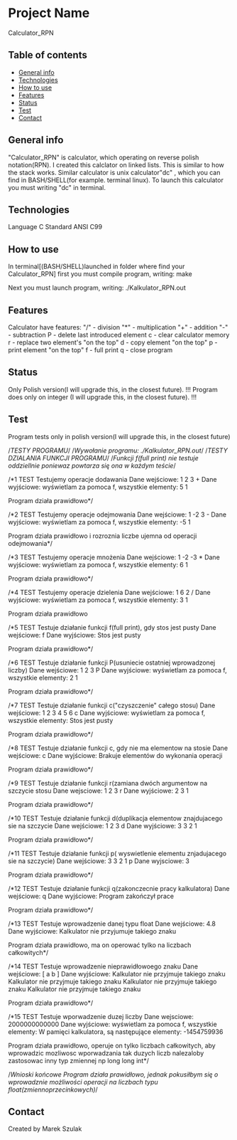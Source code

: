 # Project Name

Calculator_RPN

## Table of contents
* [General info](#general-info)
* [Technologies](#technologies)
* [How to use](#how-to-use)
* [Features](#features)
* [Status](#status)
* [Test](#test)
* [Contact](#contact)

## General info
"Calculator_RPN" is calculator, which operating on reverse polish notation(RPN). I created this calclator on linked lists. This is similar to how the stack works. Similar calculator is unix calculator"dc" , which you can find in BASH/SHELL(for example. terminal linux). To launch this calculator you must writing "dc" in terminal.

## Technologies
Language C Standard ANSI C99

## How to use
In terminal[(BASH/SHELL)launched in folder where find your Calculator_RPN] first you must compile program, writing: make

Next you must launch program, writing: ./Kalkulator_RPN.out 

## Features
Calculator have features:
"/" - division
"*" - multiplication
"+" - addition
"-" - subtraction
P - delete last introduced element
c - clear calculator memory
r - replace two element's "on the top"
d - copy element "on the top" 
p - print element "on the top"
f - full print
q - close program

## Status
Only Polish version(I will upgrade this, in the closest future).
!!! Program does only on integer (I will upgrade this, in the closest future). !!!

## Test

Program tests only in polish version(I will upgrade this, in the closest future)

/*TESTY PROGRAMU*/
/*Wywołanie programu: ./Kalkulator_RPN.out*/
/*TESTY DZIALANIA FUNKCJI PROGRAMU*/
/*Funkcji f(full print) nie testuje oddziellnie poniewaz powtarza się ona w każdym teście*/

/*1 TEST
Testujemy operacje dodawania
Dane wejściowe:
1 2 3 +
Dane wyjściowe:
wyświetlam za pomoca f, wszystkie elementy:
5
1

Program działa prawidłowo*/

/*2 TEST
Testujemy operacje odejmowania
Dane wejściowe:
1 -2 3 -
Dane wyjściowe:
wyświetlam za pomoca f, wszystkie elementy:
-5
1

Program działa prawidłowo i rozroznia liczbe ujemna od operacji odejmowania*/

/*3 TEST
Testujemy operacje mnożenia
Dane wejściowe:
1 -2 -3 *
Dane wyjściowe:
wyświetlam za pomoca f, wszystkie elementy:
6 
1

Program działa prawidłowo*/

/*4 TEST
Testujemy operacje dzielenia
Dane wejściowe:
1 6 2 /
Dane wyjściowe:
wyświetlam za pomoca f, wszystkie elementy:
3
1

Program działa prawidłowo

/*5 TEST
Testuje działanie funkcji f(full print), gdy stos jest pusty
Dane wejściowe:
f
Dane wyjściowe:
Stos jest pusty

Program działa prawidłowo*/

/*6 TEST 
Testuje działanie funkcji P(usuniecie ostatniej wprowadzonej liczby)
Dane wejściowe:
1 2 3 
P
Dane wyjściowe:
wyświetlam za pomoca f, wszystkie elementy:
2
1

Program działa prawidłowo*/

/*7 TEST
Testuje działanie funkcji c("czyszczenie" całego stosu)
Dane wejściowe:
1 2 3 4 5 6 
c
Dane wyjściowe:
wyświetlam za pomoca f, wszystkie elementy:
Stos jest pusty

Program działa prawidłowo*/

/*8 TEST
Testuje działanie funkcji c, gdy nie ma elementow na stosie
Dane wejściowe:
c
Dane wyjściowe:
Brakuje elementów do wykonania operacji

Program działa prawidłowo*/

/*9 TEST
Testuje działanie funkcji r(zamiana dwóch argumentow na szczycie stosu
Dane wejsciowe:
1 2 3 
r
Dane wyjściowe:
2
3
1

Program działa prawidłowo*/

/*10 TEST
Testuje działanie funkcji d(duplikacja elementow znajdujacego sie na szczycie
Dane wejściowe:
1 2 3
d
Dane wyjściowe:
3
3
2
1

Program działa prawidłowo*/

/*11 TEST
Testuje działanie funkcji p( wyswietlenie elementu znjadujacego sie na szczycie)
Dane wejściowe:
3 3 2 1 
p
Dane wyjsciowe:
3

Program działa prawidłowo*/

/*12 TEST 
Testuje działanie funkcji q(zakonczecnie pracy kalkulatora)
Dane wejściowe:
q
Dane wyjściowe:
Program zakończył prace 

Program działa prawidłowo*/

/*13 TEST 
Testuje wprowadzenie danej typu float
Dane wejściowe:
4.8
Dane wyjściowe:
Kalkulator nie przyjumuje takiego znaku

Program działa prawidłowo, ma on operować tylko na liczbach całkowitych*/

/*14 TEST
Testuje wprowadzenie nieprawidłowoego znaku 
Dane wejściowe:
[ a b ]
Dane wyjściowe:
Kalkulator nie przyjmuje takiego znaku
Kalkulator nie przyjmuje takiego znaku
Kalkulator nie przyjmuje takiego znaku
Kalkulator nie przyjmuje takiego znaku

Program działa prawidłowo*/

/*15 TEST
Testuje wporwadzenie duzej liczby
Dane wejsciowe:
2000000000000
Dane wyjściowe:
wyświetlam za pomoca f, wszystkie elementy:
W pamięci kalkulatora, są następujące elementy:
-1454759936

Program działa prawidłowo, operuje on tylko liczbach całkowitych, aby wprowadzic mozliwosc wporwadzania tak duzych liczb nalezaloby zastosowac inny typ zmiennej np long long int*/

/*Wnioski końcowe
  Program działa prawidłowo, jednak pokusiłbym się o wprowadznie możliwości operacji na liczbach typu float(zmiennoprzecinkowych)*/

## Contact
Created by Marek Szulak
